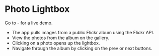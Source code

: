 Photo Lightbox
===========

Go to - <link> for a live demo.

- The app pulls images from a public Flickr album using the Flickr API.
- View the photos from the album on the gallery.
- Clicking on a photo opens up the lightbox.
- Navigate through the album by clicking on the prev or next buttons.


